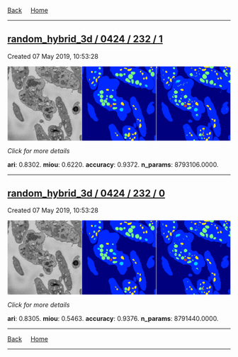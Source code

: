 
[Back](..)&nbsp;&nbsp;&nbsp;&nbsp;&nbsp;[Home](https://leapmanlab.github.io/snapshots)

---

<div class="summary"><a href="1"><h2>random_hybrid_3d / 0424 / 232 / 1</h2></a><p>Created 07 May 2019, 10:53:28
</p><a href="1"><img src="1/media/summary.png" align="center"></a><p>
<i>Click for more details</i>
</p></div>

**ari**: 0.8302. **miou**: 0.6220. **accuracy**: 0.9372. **n_params**: 8793106.0000. 

---

<div class="summary"><a href="0"><h2>random_hybrid_3d / 0424 / 232 / 0</h2></a><p>Created 07 May 2019, 10:53:28
</p><a href="0"><img src="0/media/summary.png" align="center"></a><p>
<i>Click for more details</i>
</p></div>

**ari**: 0.8305. **miou**: 0.5463. **accuracy**: 0.9376. **n_params**: 8791440.0000. 

---

[Back](..)&nbsp;&nbsp;&nbsp;&nbsp;&nbsp;[Home](https://leapmanlab.github.io/snapshots)

---